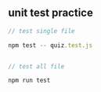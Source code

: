 ## unit test practice

```js
// test single file

npm test -- quiz.test.js


// test all file 

npm run test

```